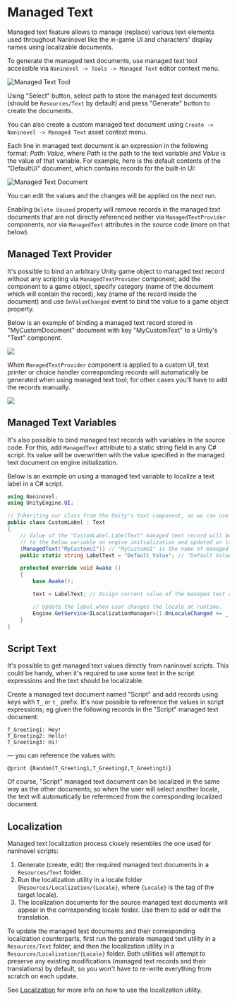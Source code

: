 # Managed Text

Managed text feature allows to manage (replace) various text elements used throughout Naninovel like the in-game UI and characters' display names using localizable documents.

To generate the managed text documents, use managed text tool accessible via `Naninovel -> Tools -> Managed Text` editor context menu.

![Managed Text Tool](https://i.gyazo.com/200680de85848f04a2eb51b063295c51.png)

Using "Select" button, select path to store the managed text documents (should be `Resources/Text` by default) and press "Generate" button to create the documents.

You can also create a custom managed text document using `Create -> Naninovel -> Managed Text` asset context menu.

Each line in managed text document is an expression in the following format: *Path*: *Value*, where *Path* is the path to the text variable and *Value* is the value of that variable. For example, here is the default contents of the "DefaultUI" document, which contains records for the built-in UI:

![Managed Text Document](https://i.gyazo.com/ce57c700b77818f87aabb722f2f42b78.png)

You can edit the values and the changes will be applied on the next run.

Enabling `Delete Unused` property will remove records in the managed text documents that are not directly referenced neither via `ManagedTextProvider` components, nor via `ManagedText` attributes in the source code (more on that below).

## Managed Text Provider

It's possible to bind an arbitrary Unity game object to managed text record without any scripting via `ManagedTextProvider` component; add the component to a game object, specify category (name of the document which will contain the record), key (name of the record inside the document) and use `OnValueChanged` event to bind the value to a game object property.

Below is an example of binding a managed text record stored in "MyCustomDocument" document with key "MyCustomText" to a Untiy's "Text" component.

![](https://i.gyazo.com/f47a997052674341aa3133deeea1f1cf.png)

When `ManagedTextProvider` component is applied to a custom UI, text printer or choice handler corresponding records will automatically be generated when using managed text tool; for other cases you'll have to add the records manually.

![](https://i.gyazo.com/cc2ad398d1ad716cca437913553eb09c.png)

## Managed Text Variables

It's also possible to bind managed text records with variables in the source code. For this, add `ManagedText` attribute to a static string field in any C# script. Its value will be overwritten with the value specified in the managed text document on engine initialization. 

Below is an example on using a managed text variable to localize a text label in a C# script.

```csharp
using Naninovel;
using UnityEngine.UI;

// Inheriting our class from the Unity's text component, so we can use it as one.
public class CustomLabel : Text
{
    // Value of the "CustomLabel.LabelText" managed text record will be assigned 
    // to the below variable on engine initialization and updated on locale changes.
    [ManagedText("MyCustomUI")] // "MyCustomUI" is the name of managed text document where the record will be kept.
    public static string LabelText = "Default Value"; // "Default Value" is the default value of the record.

    protected override void Awake ()
    {
        base.Awake();

        text = LabelText; // Assign current value of the managed text record to the label.

        // Update the label when user changes the locale at runtime.
        Engine.GetService<ILocalizationManager>().OnLocaleChanged += _ => text = LabelText;
    }
}
```

## Script Text

It's possible to get managed text values directly from naninovel scripts. This could be handy, when it's required to use some text in the script expressions and the text should be localizable. 

Create a managed text document named "Script" and add records using keys with `T_` or `t_` prefix. It's now possible to reference the values in script expressions; eg given the following records in the "Script" managed text document:

```
T_Greeting1: Hey!
T_Greeting2: Hello!
T_Greeting3: Hi!
``` 

— you can reference the values with:

```
@print {Random(T_Greeting1,T_Greeting2,T_Greeting3)}
```

Of course, "Script" managed text document can be localized in the same way as the other documents; so when the user will select another locale, the text will automatically be referenced from the corresponding localized document.

## Localization

Managed text localization process closely resembles the one used for naninovel scripts: 

1. Generate (create, edit) the required managed text documents in a `Resources/Text` folder.
2. Run the localization utility in a locale folder (`Resources/Localization/{Locale}`, where `{Locale}` is the tag of the target locale).
3. The localization documents for the source managed text documents will appear in the corresponding locale folder. Use them to add or edit the translation.

To update the managed text documents and their corresponding localization counterparts, first run the generate managed text utility in a `Resources/Text` folder, and then the localization utility in a `Resources/Localization/{Locale}` folder. Both utilities will attempt to preserve any existing modifications (managed text records and their translations) by default, so you won't have to re-write everything from scratch on each update.

 See [Localization](/guide/localization.md) for more info on how to use the localization utility.

